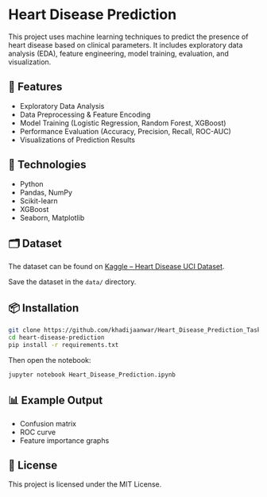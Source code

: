 # Heart Disease Prediction

This project uses machine learning techniques to predict the presence of heart disease based on clinical parameters. It includes exploratory data analysis (EDA), feature engineering, model training, evaluation, and visualization.

## 🚀 Features

- Exploratory Data Analysis
- Data Preprocessing & Feature Encoding
- Model Training (Logistic Regression, Random Forest, XGBoost)
- Performance Evaluation (Accuracy, Precision, Recall, ROC-AUC)
- Visualizations of Prediction Results

## 🧠 Technologies

- Python
- Pandas, NumPy
- Scikit-learn
- XGBoost
- Seaborn, Matplotlib

## 🗂️ Dataset

The dataset can be found on [Kaggle – Heart Disease UCI Dataset](https://www.kaggle.com/datasets/ronitf/heart-disease-uci).

Save the dataset in the `data/` directory.

## 📦 Installation

```bash
git clone https://github.com/khadijaanwar/Heart_Disease_Prediction_Task-3
cd heart-disease-prediction
pip install -r requirements.txt
```

Then open the notebook:

```bash
jupyter notebook Heart_Disease_Prediction.ipynb
```

## 📊 Example Output

- Confusion matrix
- ROC curve
- Feature importance graphs

## 📜 License

This project is licensed under the MIT License.
